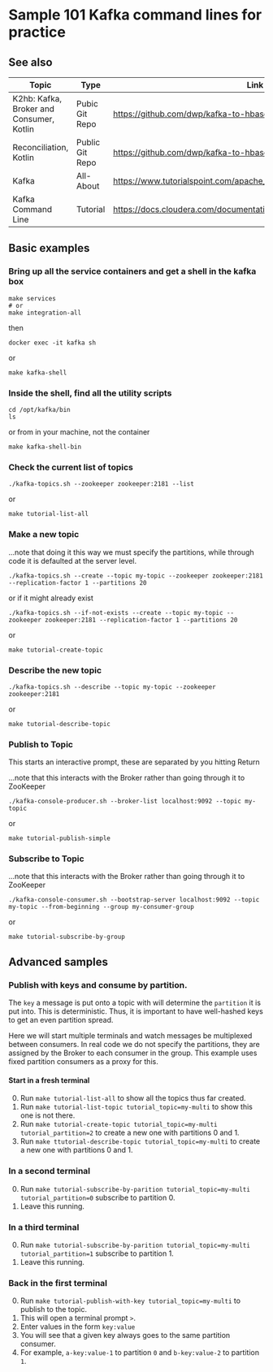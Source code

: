 # Sample 101 Kafka command lines for practice

## See also

| **Topic** | **Type** | **Link to Document** |
| --------- | -------- | -------------------- |
| K2hb: Kafka, Broker and Consumer, Kotlin | Pubic Git Repo | https://github.com/dwp/kafka-to-hbase.git  | 
| Reconciliation, Kotlin | Public Git Repo | https://github.com/dwp/kafka-to-hbase-reconciliation.git  | 
| Kafka | All-About | https://www.tutorialspoint.com/apache_kafka/apache_kafka_fundamentals.htm  | 
| Kafka Command Line | Tutorial | https://docs.cloudera.com/documentation/kafka/latest/topics/kafka_command_line.html  | 

## Basic examples

### Bring up all the service containers and get a shell in the kafka box

   ```shell script
   make services
   # or
   make integration-all
   ```

then 

   ```shell script
   docker exec -it kafka sh
   ```
or
   ```shell script
   make kafka-shell
   ```

### Inside the shell, find all the utility scripts

   ```shell script
   cd /opt/kafka/bin
   ls
   ```

or from in your machine, not the container
   ```shell script
   make kafka-shell-bin
   ```

### Check the current list of topics

   ```shell script
   ./kafka-topics.sh --zookeeper zookeeper:2181 --list
   ```
or
   ```shell script
   make tutorial-list-all
   ```

### Make a new topic

...note that doing it this way we must specify the partitions, while through code it is defaulted at the server level.

   ```shell script
   ./kafka-topics.sh --create --topic my-topic --zookeeper zookeeper:2181 --replication-factor 1 --partitions 20
   ```

or if it might already exist

   ```shell script
   ./kafka-topics.sh --if-not-exists --create --topic my-topic --zookeeper zookeeper:2181 --replication-factor 1 --partitions 20
   ```
or
   ```shell script
   make tutorial-create-topic
   ```

### Describe the new topic

   ```shell script
   ./kafka-topics.sh --describe --topic my-topic --zookeeper zookeeper:2181
   ```
or
   ```shell script
   make tutorial-describe-topic
   ```

### Publish to Topic 

This starts an interactive prompt, these are separated by you hitting Return

...note that this interacts with the Broker rather than going through it to ZooKeeper

   ```shell script
   ./kafka-console-producer.sh --broker-list localhost:9092 --topic my-topic
   ```
or
   ```shell script
   make tutorial-publish-simple
   ```

### Subscribe to Topic

...note that this interacts with the Broker rather than going through it to ZooKeeper

   ```shell script
   ./kafka-console-consumer.sh --bootstrap-server localhost:9092 --topic my-topic --from-beginning --group my-consumer-group
   ```
or
   ```shell script
   make tutorial-subscribe-by-group
   ```


## Advanced samples

### Publish with keys and consume by partition.

The `key` a message is put onto a topic with will determine the `partition` it is put into. This is deterministic. 
Thus, it is important to have well-hashed keys to get an even partition spread.

Here we will start multiple terminals and watch messages be multiplexed between consumers. 
In real code we do not specify the partitions, they are assigned by the Broker to each consumer in the group.
This example uses fixed partition consumers as a proxy for this.

#### Start in a fresh terminal

0. Run `make tutorial-list-all` to show all the topics thus far created.
0. Run `make tutorial-list-topic tutorial_topic=my-multi` to show this one is not there.
0. Run `make tutorial-create-topic tutorial_topic=my-multi tutorial_partition=2` to create a new one with partitions 0 and 1.
0. Run `make ttutorial-describe-topic tutorial_topic=my-multi` to create a new one with partitions 0 and 1.

### In a second terminal

0. Run `make tutorial-subscribe-by-parition tutorial_topic=my-multi tutorial_partition=0` subscribe to partition 0.
0. Leave this running.

### In a third terminal

0. Run `make tutorial-subscribe-by-parition tutorial_topic=my-multi tutorial_partition=1` subscribe to partition 1.
0. Leave this running.

### Back in the first terminal

0. Run `make tutorial-publish-with-key tutorial_topic=my-multi` to publish to the topic.
0. This will open a terminal prompt `>`.
0. Enter values in the form `key:value`
0. You will see that a given key always goes to the same partition consumer.
0. For example, `a-key:value-1` to partition `0` and `b-key:value-2` to partition `1`.
